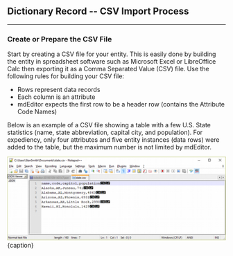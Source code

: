 ## Dictionary Record -- CSV Import Process
---

### Create or Prepare the CSV File

Start by creating a CSV file for your entity.  This is easily done by building the entity in spreadsheet software such as Microsoft Excel or LibreOffice Calc then exporting it as a Comma Separated Value (CSV) file. Use the following rules for building your CSV file:

 * Rows represent data records
 * Each column is an attribute
 * mdEditor expects the first row to be a header row (contains the <span class="md-panel">Attribute</span> <span class="md-element">Code Names</span>)

Below is an example of a CSV file showing a table with a few U.S. State statistics (name, state abbreviation, capital city, and population).  For expediency, only four attributes and five entity instances (data rows) were added to the table, but the maximum number is not limited by mdEditor.
 
![Example CSV File](/assets/reference/edit-objects/dictionary/entities/sampleCSV.png){caption}
